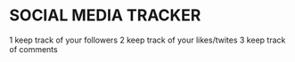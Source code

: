 
# SOCIAL MEDIA TRACKER

1 keep track of your followers
2 keep track of your likes/twites
3 keep track of comments
